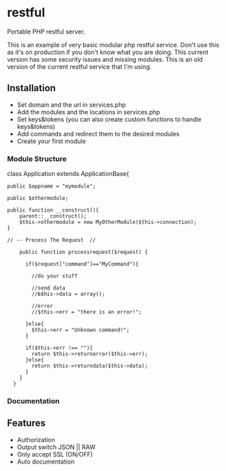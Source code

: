 # restful
Portable PHP restful server.

This is an example of very basic modular php restful service. Don't use this as it's on production if you don't know what you are doing. This current version has some security issues and missing modules. This is an old version of the current restful service that I'm using.

## Installation

- Set domain and the url in services.php
- Add the modules and the locations in services.php
- Set keys&tokens (you can also create custom functions to handle keys&tokens)
- Add commands and redirect them to the desired modules
- Create your first module

### Module Structure

  class Application extends ApplicationBase{
    
    public $appname = "mymodule";
    
    public $othermodule;

    public function __construct(){
        parent::__construct();
        $this->othermodule = new MyOtherModule($this->connection);
    }
    
    // -- Process The Request  //
```   
    public function processrequest($request) {

      if($request["command"]=="MyCommand"){
      
        //do your stuff
        
        //send data
        //₺$his->data = array();
        
        //error
        //$this->err = "there is an error!";
        
      }else{
        $this->err = "Unknown command!";
      }
      
      if($this->err !== ""){
        return $this->returnerror($this->err);
      }else{
        return $this->returndata($this->data);
      }
    }
  }
```

### Documentation



## Features

- Authorization
- Output switch JSON || RAW
- Only accept SSL (ON/OFF)
- Auto documentation

